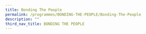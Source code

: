```yaml
---
title: Bonding The People
permalink: /programmes/BONDING-THE-PEOPLE/Bonding-The-People
description: ""
third_nav_title: BONDING THE PEOPLE
---
```

